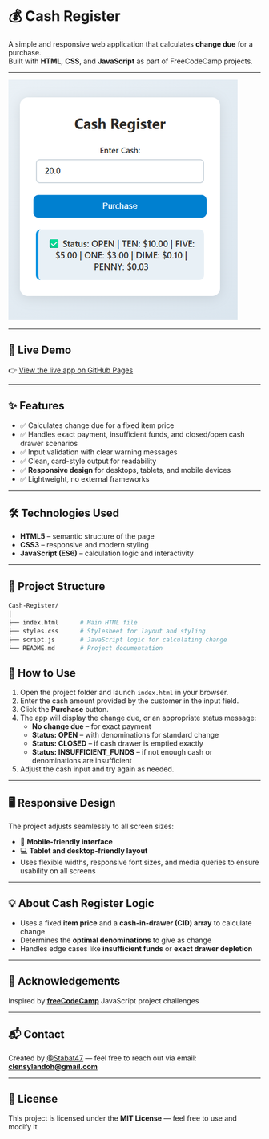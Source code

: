 # 💰 Cash Register

A simple and responsive web application that calculates **change due** for a purchase.  
Built with **HTML**, **CSS**, and **JavaScript** as part of FreeCodeCamp projects.

---

![Preview of cash register](./Screenshot.png)

---

## 🚀 Live Demo
👉 [View the live app on GitHub Pages](https://stabat47.github.io/cash-register/)

---

## ✨ Features
- ✅ Calculates change due for a fixed item price  
- ✅ Handles exact payment, insufficient funds, and closed/open cash drawer scenarios  
- ✅ Input validation with clear warning messages  
- ✅ Clean, card-style output for readability  
- ✅ **Responsive design** for desktops, tablets, and mobile devices  
- ✅ Lightweight, no external frameworks

---

## 🛠️ Technologies Used
- **HTML5** – semantic structure of the page  
- **CSS3** – responsive and modern styling  
- **JavaScript (ES6)** – calculation logic and interactivity  

---

## 📂 Project Structure
```bash
Cash-Register/
│
├── index.html      # Main HTML file
├── styles.css      # Stylesheet for layout and styling
├── script.js       # JavaScript logic for calculating change
└── README.md       # Project documentation
```

## 📖 How to Use

1. Open the project folder and launch `index.html` in your browser.  
2. Enter the cash amount provided by the customer in the input field.  
3. Click the **Purchase** button.  
4. The app will display the change due, or an appropriate status message:
   - **No change due** – for exact payment  
   - **Status: OPEN** – with denominations for standard change  
   - **Status: CLOSED** – if cash drawer is emptied exactly  
   - **Status: INSUFFICIENT_FUNDS** – if not enough cash or denominations are insufficient  
5. Adjust the cash input and try again as needed.

---

## 🖥️ Responsive Design

The project adjusts seamlessly to all screen sizes:  

- 📱 **Mobile-friendly interface**  
- 💻 **Tablet and desktop-friendly layout**  
- Uses flexible widths, responsive font sizes, and media queries to ensure usability on all screens

---

## 💡 About Cash Register Logic

- Uses a fixed **item price** and a **cash-in-drawer (CID) array** to calculate change  
- Determines the **optimal denominations** to give as change  
- Handles edge cases like **insufficient funds** or **exact drawer depletion**

---

## 🙌 Acknowledgements

Inspired by **[freeCodeCamp](https://www.freecodecamp.org/)** JavaScript project challenges

---

## 📬 Contact

Created by [@Stabat47](https://github.com/Stabat47) — feel free to reach out via email: **clensylandoh@gmail.com**

---

## 📜 License

This project is licensed under the **MIT License** — feel free to use and modify it
